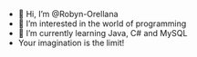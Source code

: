 - 👋 Hi, I’m @Robyn-Orellana
- 👀 I’m interested in the world of programming
- 🌱 I’m currently learning Java, C# and MySQL
- Your imagination is the limit!
